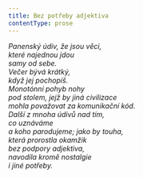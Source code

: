 ```yaml
---
title: Bez potřeby adjektiva
contentType: prose
---
```


<section>

_Panenský údiv, že jsou věci,  
které najednou jdou  
samy od sebe.  
Večer bývá krátký,  
když jej pochopíš.  
Monotónní pohyb nohy  
pod stolem, jejž by jiná civilizace  
mohla považovat za komunikační kód.  
Další z mnoha údivů nad tím,  
co uznáváme  
a koho parodujeme; jako by touha,  
která prorostla okamžik  
bez podpory adjektiva,  
navodila kromě nostalgie  
i jiné potřeby._

</section>
